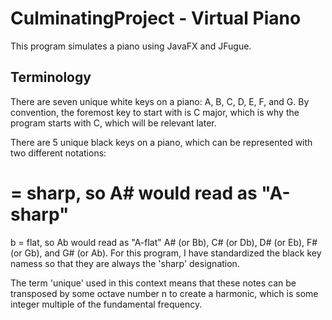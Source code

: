 CulminatingProject - Virtual Piano
==================================

This program simulates a piano using JavaFX and JFugue.

Terminology
----------------------------------
There are seven unique white keys on a piano:
A, B, C, D, E, F, and G. By convention, the foremost key
to start with is C major, which is why the program starts
with C, which will be relevant later.

There are 5 unique black keys on a piano, which can be
represented with two different notations:
# = sharp, so A# would read as "A-sharp"
b = flat, so Ab would read as "A-flat"
A# (or Bb), C# (or Db), D# (or Eb), F# (or Gb), and G# (or Ab).
For this program, I have standardized the black key namess so 
that they are always the 'sharp' designation. 

The term 'unique' used in this context means that these notes can
be transposed by some octave number n to create a harmonic, which is
some integer multiple of the fundamental frequency.
